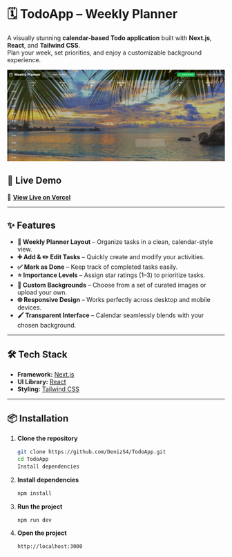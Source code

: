 # 🗓️ TodoApp – Weekly Planner

A visually stunning **calendar-based Todo application** built with **Next.js**, **React**, and **Tailwind CSS**.  
Plan your week, set priorities, and enjoy a customizable background experience.

![TodoApp Screenshot](public/screenshot.png)

## 🚀 Live Demo
🔗 **[View Live on Vercel](https://todo-app-nine-flax-19.vercel.app/)**

---

## ✨ Features

- **📅 Weekly Planner Layout** – Organize tasks in a clean, calendar-style view.
- **➕ Add & ✏️ Edit Tasks** – Quickly create and modify your activities.
- **✅ Mark as Done** – Keep track of completed tasks easily.
- **⭐ Importance Levels** – Assign star ratings (1–3) to prioritize tasks.
- **🎨 Custom Backgrounds** – Choose from a set of curated images or upload your own.
- **🌐 Responsive Design** – Works perfectly across desktop and mobile devices.
- **🖌 Transparent Interface** – Calendar seamlessly blends with your chosen background.

---

## 🛠️ Tech Stack

- **Framework:** [Next.js](https://nextjs.org/)
- **UI Library:** [React](https://react.dev/)
- **Styling:** [Tailwind CSS](https://tailwindcss.com/)

---

## 📦 Installation

1. **Clone the repository**
   ```bash
   git clone https://github.com/DenizS4/TodoApp.git
   cd TodoApp
   Install dependencies

2. **Install dependencies**
   ```bash
   npm install

3. **Run the project**
   ```bash
   npm run dev

3. **Open the project**
   ```bash
   http://localhost:3000
